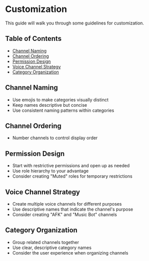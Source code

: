 # Customization <!-- omit in toc -->

This guide will walk you through some guidelines for customization.

## Table of Contents <!-- omit in toc -->

- [Channel Naming](#channel-naming)
- [Channel Ordering](#channel-ordering)
- [Permission Design](#permission-design)
- [Voice Channel Strategy](#voice-channel-strategy)
- [Category Organization](#category-organization)

## Channel Naming

- Use emojis to make categories visually distinct
- Keep names descriptive but concise
- Use consistent naming patterns within categories

## Channel Ordering

- Number channels to control display order

## Permission Design

- Start with restrictive permissions and open up as needed
- Use role hierarchy to your advantage
- Consider creating "Muted" roles for temporary restrictions

## Voice Channel Strategy

- Create multiple voice channels for different purposes
- Use descriptive names that indicate the channel's purpose
- Consider creating "AFK" and "Music Bot" channels

## Category Organization

- Group related channels together
- Use clear, descriptive category names
- Consider the user experience when organizing channels
